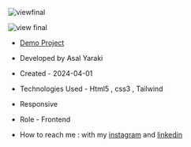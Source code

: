 ![viewfinal](https://user-images.githubusercontent.com/109727844/204102879-086fee63-9bda-43b2-a1aa-49879c3f2d39.jpg)

![view final](https://user-images.githubusercontent.com/109727844/204102930-fac80657-4d16-4816-b476-a88e984abefe.jpg)

- [Demo Project]( https://asalyaraki.github.io/Eduan/)

- Developed by Asal Yaraki

- Created - 2024-04-01

- Technologies Used - Html5 , css3 , Tailwind

- Responsive

- Role - Frontend

- How to reach me : with my [instagram](https://www.instagram.com/asal_yaraki_web?igsh=MXJl3ZQ==) and [linkedin](https://www.linkedin.com/in/asal-yaraki-9a5a5b2b3)
